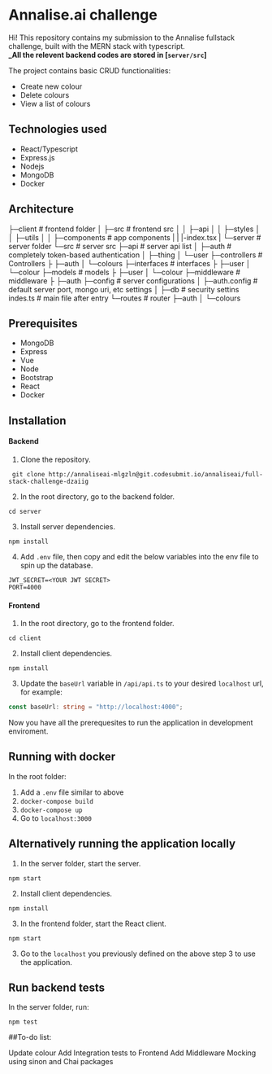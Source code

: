 # Annalise.ai challenge

Hi! This repository contains my submission to the Annalise fullstack challenge, built with the MERN stack with typescript.  
**_All the relevent backend codes are stored in [`server/src`]**

The project contains basic CRUD functionalities:

-   Create new colour
-   Delete colours
-   View a list of colours

## Technologies used
- React/Typescript
- Express.js
- Nodejs
- MongoDB
- Docker

## Architecture

├─client               # frontend folder
│  ├─src               # frontend src
│  │  ├─api
│  │  ├─styles
│  │  ├─utils
│  │  ├─components     # app components
|  |  |-index.tsx
|
└─server               # server folder
   └─src               # server src
      ├─api            # server api list
      │  ├─auth        # completely token-based authentication
      │  ├─thing
      │  └─user
      ├─controllers    # Controllers
      ├     ├─auth
      │     └─colours
      ├─interfaces    # interfaces
      ├     ├─user
      │     └─colour
      ├─models    # models
      ├     ├─user
      │     └─colour
      ├─middleware    # middleware
      ├     ├─auth
      ├─config         # server configurations
      │  ├─auth.config # default server port, mongo uri, etc settings
      │  ├─db          # security settins
      indes.ts        # main file after entry
      └─routes         # router
            ├─auth
      │     └─colours


      

## Prerequisites

- MongoDB
- Express 
- Vue
- Node
- Bootstrap
- React
- Docker

## Installation

#### Backend

1. Clone the repository.

```
 git clone http://annaliseai-mlgzln@git.codesubmit.io/annaliseai/full-stack-challenge-dzaiig
```

2. In the root directory, go to the backend folder.

```
cd server
```

3. Install server dependencies.

```
npm install
```

4. Add `.env` file, then copy and edit the below variables into the env file to spin up the database.

```
JWT_SECRET=<YOUR JWT SECRET>
PORT=4000
```

#### Frontend

1. In the root directory, go to the frontend folder.

```
cd client
```

2. Install client dependencies.

```
npm install
```

3. Update the `baseUrl` variable in `/api/api.ts` to your desired `localhost` url, for example:

```typescript
const baseUrl: string = "http://localhost:4000";
```

Now you have all the prerequesites to run the application in development enviroment.


## Running with docker
In the root folder:
1. Add a ```.env``` file similar to above
2. ```docker-compose build```
3. ```docker-compose up```
4. Go to ```localhost:3000```

## Alternatively running the application locally

1. In the server folder, start the server.

```
npm start
```
2. Install client dependencies.

```
npm install
```

3. In the frontend folder, start the React client.

```
npm start
```

3. Go to the `localhost` you previously defined on the above step 3 to use the application.
## Run backend tests

In the server folder, run:

```
npm test
```
##To-do list:

Update colour
Add Integration tests to Frontend
Add Middleware Mocking using sinon and Chai packages